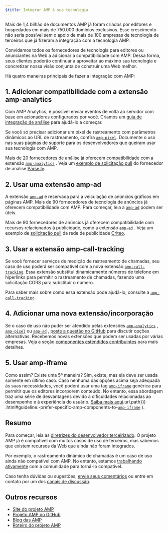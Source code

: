 ```yaml
---
$title: Integrar AMP à sua tecnologia
---
```


Mais de 1,4 bilhão de documentos AMP já foram criados por editores e hospedados em mais de 750.000 domínios exclusivos. Esse crescimento não seria possível sem o apoio de mais de 100 empresas de tecnologia de terceiros que já fizeram a integração com a tecnologia AMP.

Convidamos todos os fornecedores de tecnologia para editores ou anunciantes na Web a adicionar a compatibilidade com AMP. Dessa forma, seus clientes poderão continuar a aproveitar ao máximo sua tecnologia e concretizar nossa visão conjunta de construir uma Web melhor.

Há quatro maneiras principais de fazer a integração com AMP:

## 1. Adicionar compatibilidade com a extensão amp-analytics

Com AMP Analytics, é possível enviar eventos de volta ao servidor com base em acionadores configurados por você. Criamos um [guia de integração de análise](../../../documentation/guides-and-tutorials/optimize-measure/configure-analytics/index.md) para ajudá-lo a começar.

Se você só precisar adicionar um pixel de rastreamento com parâmetros dinâmicos ao URL de rastreamento, confira [`amp-pixel`](../../../documentation/components/reference/amp-pixel.md). Documente o uso nas suas páginas de suporte para os desenvolvedores que queiram usar sua tecnologia com AMP.

Mais de 20 fornecedores de análise já oferecem compatibilidade com a extensão [`amp-analytics`](../../../documentation/components/reference/amp-analytics.md) . Veja um [exemplo de solicitação pull](https://github.com/ampproject/amphtml/pull/1595) do fornecedor de análise [Parse.ly](https://www.parsely.com/help/integration/google-amp/).

## 2. Usar uma extensão amp-ad

A extensão [`amp-ad`](../../../documentation/components/reference/amp-ad.md) é reservada para a veiculação de anúncios gráficos em páginas AMP. Mais de 90 fornecedores de tecnologia de anúncios já oferecem compatibilidade com AMP. Para começar, leia a [`amp-ad`](../../../documentation/components/reference/amp-ad.md) podem ser úteis.

Mais de 90 fornecedores de anúncios já oferecem compatibilidade com recursos relacionados à publicidade, como a extensão [`amp-ad`](../../../documentation/components/reference/amp-ad.md) . Veja um exemplo de [solicitação pull](https://github.com/ampproject/amphtml/pull/2299) da rede de publicidade [Criteo](https://github.com/ampproject/amphtml/blob/master/ads/criteo.md).

## 3. Usar a extensão amp-call-tracking

Se você fornecer serviços de medição de rastreamento de chamadas, seu caso de uso poderá ser compatível com a nova extensão [`amp-call-tracking`](../../../documentation/components/reference/amp-call-tracking.md). Essa extensão substitui dinamicamente números de telefone em hiperlinks para permitir o rastreamento de chamadas, fazendo uma solicitação CORS para substituir o número.

Para saber mais sobre como essa extensão pode ajudá-lo, consulte a [`amp-call-tracking`](../../../documentation/components/reference/amp-call-tracking.md).

## 4. Adicionar uma nova extensão/incorporação

Se o caso de uso não puder ser atendido pelas extensões [`amp-analytics`](../../../documentation/components/reference/amp-analytics.md) , [`amp-pixel`](../../../documentation/components/reference/amp-pixel.md) ou [`amp-ad`](../../../documentation/components/reference/amp-ad.md) , [poste a questão no GitHub](https://github.com/ampproject/amphtml/issues/new) para discutir opções alternativas. Recebemos novas extensões que podem ser usadas por várias empresas. Veja a seção [componentes estendidos contribuintes](https://github.com/ampproject/amphtml/blob/master/CONTRIBUTING.md#contributing-extended-components) para mais detalhes.

## 5. Usar amp-iframe

Como assim? Existe uma 5ª maneira? Sim, existe, mas ela deve ser usada somente em último caso. Caso nenhuma das opções acima seja adequada às suas necessidades, você poderá usar uma tag [`amp-iframe`](../../../documentation/components/reference/amp-iframe.md) genérica para permitir que os editores incorporem conteúdo. No entanto, essa abordagem traz uma série de desvantagens devido a dificuldades relacionadas ao desempenho e à experiência do usuário. [Saiba mais aqui](../../../documentation/components/reference/amp-iframe.md).url.path}}) .html#guideline:-prefer-specific-amp-components-to-[`amp-iframe`](../../../documentation/components/reference/amp-iframe.md) ).

## Resumo

Para começar, leia as [diretrizes do desenvolvedor terceirizado](https://github.com/ampproject/amphtml/blob/master/3p/README.md). O projeto AMP já é compatível com muitos casos de uso de terceiros, mas sabemos que existem recursos da Web que ainda não foram integrados.

Por exemplo, o rastreamento dinâmico de chamadas é um caso de uso ainda não compatível com AMP. No entanto, estamos [trabalhando ativamente](https://github.com/ampproject/amphtml/issues/5276) com a comunidade para torná-lo compatível.

Caso tenha dúvidas ou sugestões, [envie seus comentários](https://github.com/ampproject/amphtml/blob/master/CONTRIBUTING.md#filing-issues) ou entre em contato por um dos [canais de discussão](https://github.com/ampproject/amphtml/blob/master/CONTRIBUTING.md#discussion-channels).

## Outros recursos

- [Site do projeto AMP](https://amp.dev/pt_br/)
- [Projeto AMP no GitHub](https://github.com/ampproject/amphtml)
- [Blog das AMP](https://blog.amp.dev/)
- [Roteiro do projeto AMP](../../../community/roadmap.html)
